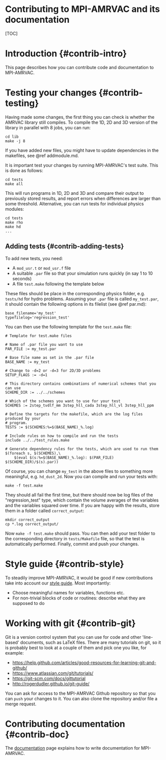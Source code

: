 # Contributing to MPI-AMRVAC and its documentation

[TOC]

# Introduction {#contrib-intro}

This page describes how you can contribute code and documentation to MPI-AMRVAC.

# Testing your changes {#contrib-testing}

Having made some changes, the first thing you can check is whether the AMRVAC library still compiles. To compile the 1D, 2D and 3D version of the library in parallel with 8 jobs, you can run:

    cd lib
    make -j 8

If you have added new files, you might have to update dependencies in the makefiles, see @ref addmodule.md.

It is important test your changes by running MPI-AMRVAC's test suite. This is done as
follows:

    cd tests
    make all

This will run programs in 1D, 2D and 3D and compare their output to previously
stored results, and report errors when differences are larger than some
threshold. Alternative, you can run tests for individual physics modules:

    cd tests
    make rho
    make hd
    ...


## Adding tests {#contrib-adding-tests}

To add new tests, you need:

* A `mod_usr.t` or `mod_usr.f` file
* A suitable `.par` file so that your simulation runs quickly (in say 1 to 10 seconds)
* A file `test.make` following the template below

These files should be place in the corresponding physics folder, e.g. `tests/hd`
for hydro problems. Assuming your `.par` file is called `my_test.par`, it should contain the following options in its filelist (see @ref par.md):

    base_filename='my_test'
    typefilelog='regression_test'

You can then use the following template for the `test.make` file:

    # Template for test.make files

    # Name of .par file you want to use
    PAR_FILE := my_test.par

    # Base file name as set in the .par file
    BASE_NAME := my_test

    # Change to -d=2 or -d=3 for 2D/3D problems
    SETUP_FLAGS := -d=1

    # This directory contains combinations of numerical schemes that you can use
    SCHEME_DIR := ../../schemes

    # Which of the schemes you want to use for your test
    SCHEMES := 2step_tvdlf_mm 3step_hll_cada 3step_hll_vl 3step_hll_ppm

    # Define the targets for the makefile, which are the log files produced by your
    # program.
    TESTS := $(SCHEMES:%=$(BASE_NAME)_%.log)

    # Include rules on how to compile and run the tests
    include ../../test_rules.make

    # Generate dependency rules for the tests, which are used to run them
    $(foreach s, $(SCHEMES),\
        $(eval $(s:%=$(BASE_NAME)_%.log): $(PAR_FILE) $(SCHEME_DIR)/$(s).par))

Of course, you can change `my_test` in the above files to something more
meaningful, e.g. `hd_dust_2d`. Now you can compile and run your tests with:

    make -f test.make

They should all fail the first time, but there should now be log files of the
"regression_test" type, which contain the volume averages of the variables and
the variables squared over time. If you are happy with the results, store them
in a folder called `correct_output`:

    mkdir correct_output
    cp *.log correct_output/

Now `make -f test.make` should pass. You can then add your test folder to the
corresponding directory in `tests/Makefile` file, so that the test is
automatically performed. Finally, commit and push your changes.

# Style guide {#contrib-style}

To steadily improve MPI-AMRVAC, it would be good if new contributions take into
account our [style guide](code_style_guide.md). Most importantly:

* Choose meaningful names for variables, functions etc.
* For non-trivial blocks of code or routines: describe what they are supposed to do

# Working with git {#contrib-git}

Git is a version control system that you can use for code and other 'line-based'
documents, such as LaTeX files. There are many tutorials on git, so it is
probably best to look at a couple of them and pick one you like, for example:

* https://help.github.com/articles/good-resources-for-learning-git-and-github/
* https://www.atlassian.com/git/tutorials/
* https://git-scm.com/docs/gittutorial
* http://rogerdudler.github.io/git-guide/

You can ask for access to the MPI-AMRVAC Github repository so that you can
`push` your changes to it. You can also clone the repository and/or file a merge
request.

# Contributing documentation {#contrib-doc}

The [documentation](documentation.md) page explains how to write documentation
for MPI-AMRVAC.
